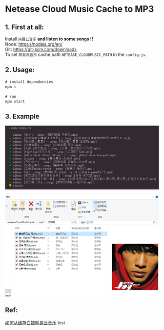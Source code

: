# Netease Cloud Music Cache to MP3

## 1. First at all:

Install
`网易云音乐` **and listen to some songs !!**  
Node: https://nodejs.org/en/  
Git: https://git-scm.com/downloads  
To set `网易云音乐` cache path `NETEASE_CLOUDMUSIC_PATH` in the `config.js`.

## 2. Usage:

```
# install dependencies
npm i

# run
npm start

```

## 3. Example

![eg](eg.png)

![album](album.png)

## Ref:

[如何从缓存白嫖网易云音乐](https://segmentfault.com/a/1190000022772403)
test